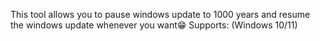 This tool allows you to pause windows update to 1000 years and resume the windows update whenever you want😁 
Supports: (Windows 10/11)

